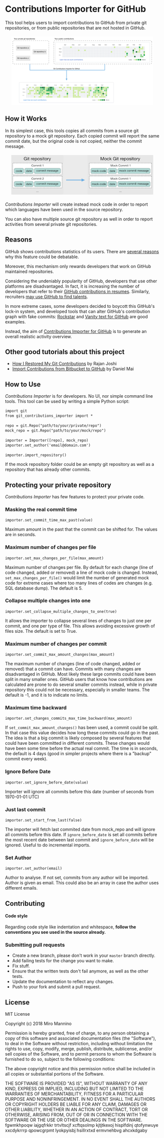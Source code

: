 # Contributions Importer for GitHub

This tool helps users to import contributions to GitHub from private git repositories, or from public repositories that are not hosted in GitHub.

<p style="margin: 20px" align="center">
<img src="https://github.com/miromannino/contributions-importer-for-github/blob/resources/fig1.png" />
</p>


## How it Works

In its simplest case, this tools copies all commits from a source git repository to a mock git repository. Each copied commit will report the same commit date, but the original code is not copied, neither the commit message.

<p style="margin: 20px" align="center">
<img src="https://github.com/miromannino/contributions-importer-for-github/blob/resources/fig0.png" />
</p>

_Contributions Importer_ will create instead mock code in order to report which languages have been used in the source repository.

You can also have multiple source git repository as well in order to report activities from several private git repositories.

## Reasons

GitHub shows contributions statistics of its users. There are [several reasons](https://github.com/isaacs/github/issues/627) why this feature could be debatable.

Moreover, this mechanism only rewards developers that work on GitHub maintained repositories.

Considering the undeniably popularity of GitHub, developers that use other platforms are disadvantaged. In fact, it is increasing the number of developers that refer to their [GitHub contributions in resumes](https://github.com/resume/resume.github.com). Similarly, recruiters [may use GitHub to find talents](https://www.socialtalent.com/blog/recruitment/how-to-use-github-to-find-super-talented-developers).

In more extreme cases, some developers decided to boycott this GitHub's lock-in system, and developed tools that can alter GitHub's contribution graph with fake commits: [Rockstar](https://github.com/avinassh/rockstar) and [Vanity text for GitHub](https://github.com/ihabunek/github-vanity) are good examples.

Instead, the aim of [Contributions Importer for GitHub](https://github.com/miromannino/contributions-importer-for-github) is to generate an overall realistic activity overview.

## Other good tutorials about this project

- [How I Restored My Git Contributions](https://medium.com/@razan.joc/how-i-restored-my-git-contributions-7ddb27f06d4e) by Rajan Joshi
- [Import Contributions from Bitbucket to GitHub](https://medium.com/@danielnmai/import-contributions-from-bitbucket-to-github-afd9160eaf6d) by Daniel Mai

## How to Use

_Contributions Importer_ is for developers. No UI, nor simple command line tools. This tool can be used by writing a simple Python script:

    import git
    from git_contributions_importer import *

    repo = git.Repo("path/to/your/private/repo")
    mock_repo = git.Repo("path/to/your/mock/repo")

    importer = Importer([repo], mock_repo)
    importer.set_author('email@domain.com')

    importer.import_repository()

If the mock repository folder could be an empty git repository as well as a repository that has already other commits.


## Protecting your private repository

_Contributions Importer_ has few features to protect your  private code.

### Masking the real commit time  

    importer.set_commit_time_max_past(value)

Maximum amount in the past that the commit can be shifted for. The values are in seconds.

### Maximum number of changes per file  

    importer.set_max_changes_per_file(max_amount)

Maximum number of changes per file. By default for each change (line of code changed, added or removed) a line of mock code is changed. Instead, `set_max_changes_per_file()` would limit the number of generated mock code for extreme cases where too many lines of codes are changes (e.g. SQL database dump). The default is 5.

### Collapse multiple changes into one

    importer.set_collapse_multiple_changes_to_one(true)

It allows the importer to collapse several lines of changes to just one per commit, and one per type of file. This allows avoiding excessive growth of files size. The default is set to True.

### Maximum number of changes per commit  

    importer.set_commit_max_amount_changes(max_amount)

The maximum number of changes (line of code changed, added or removed) that a commit can have. Commits with many changes are disadvantaged in GitHub. Most likely these large commits could have been split in many smaller ones. GitHub users that know how contributions are calculated are prone to do several smaller commits instead, while in private repository this could not be necessary, especially in smaller teams. The default is -1, and it is to indicate no limits.

### Maximum time backward

    importer.set_changes_commits_max_time_backward(max_amount)

If `set_commit_max_amount_changes()` has been used, a commit could be split. In that case this value decides how long these commits could go in the past. The idea is that a big commit is likely composed by several features that could have been committed in different commits. These changes would have been some time before the actual real commit. The time is in seconds, the default is 4 days (good in simpler projects where there is a "backup" commit every week).

### Ignore Before Date

    importer.set_ignore_before_date(value)

Importer will ignore all commits before this date (number of seconds from 1970-01-01 UTC)

### Just last commit

    importer.set_start_from_last(false)

The importer will fetch last commited date from mock_repo and will ignore all commits before this date. If `ignore_before_date` is set all commits before the most recent date between last commit and `ignore_before_date` will be ignored. Useful to do incremental imports.

### Set Author

    importer.set_author(email)

Author to analyse. If not set, commits from any author will be imported. Author is given as email. This could also be an array in case the author uses different emails.

## Contributing

#### Code style
Regarding code style like indentation and whitespace, **follow the conventions you see used in the source already.**

### Submitting pull requests

- Create a new branch, please don't work in your `master` branch directly.
- Add failing tests for the change you want to make.
- Fix stuff.
- Ensure that the written tests don't fail anymore, as well as the other tests.
- Update the documentation to reflect any changes.
- Push to your fork and submit a pull request.

## License

MIT License

Copyright (c) 2018 Miro Mannino

Permission is hereby granted, free of charge, to any person obtaining a copy
of this software and associated documentation files (the "Software"), to deal
in the Software without restriction, including without limitation the rights
to use, copy, modify, merge, publish, distribute, sublicense, and/or sell
copies of the Software, and to permit persons to whom the Software is
furnished to do so, subject to the following conditions:

The above copyright notice and this permission notice shall be included in all
copies or substantial portions of the Software.

THE SOFTWARE IS PROVIDED "AS IS", WITHOUT WARRANTY OF ANY KIND, EXPRESS OR
IMPLIED, INCLUDING BUT NOT LIMITED TO THE WARRANTIES OF MERCHANTABILITY,
FITNESS FOR A PARTICULAR PURPOSE AND NONINFRINGEMENT. IN NO EVENT SHALL THE
AUTHORS OR COPYRIGHT HOLDERS BE LIABLE FOR ANY CLAIM, DAMAGES OR OTHER
LIABILITY, WHETHER IN AN ACTION OF CONTRACT, TORT OR OTHERWISE, ARISING FROM,
OUT OF OR IN CONNECTION WITH THE SOFTWARE OR THE USE OR OTHER DEALINGS IN THE
SOFTWARE.
fgwmkhpoqw iajgqfrkkr trtvltscjf xcftqsolmp kjtjtkexoj hisplfdinj qtofynwuye
xxcdykrrrp qpowcgrpmt lyokpyisbj hsillrxtxd ermvnehbvg ahcxkdgaby
